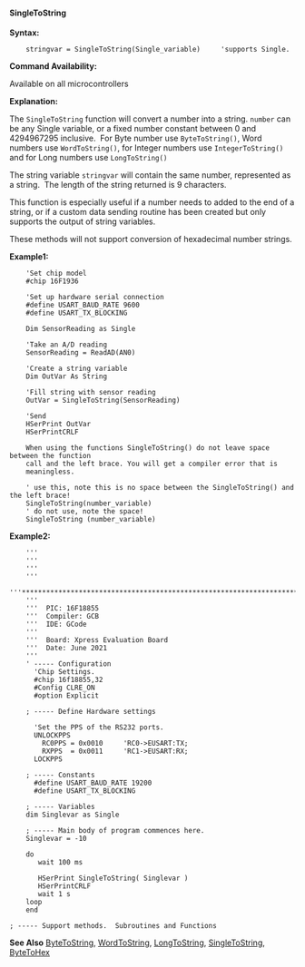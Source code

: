 <div class="section">

<div class="titlepage">

<div>

<div>

#### <span id="singletostring"></span>SingleToString

</div>

</div>

</div>

<span class="strong">**Syntax:**</span>

``` screen
    stringvar = SingleToString(Single_variable)     'supports Single.
```

<span class="strong">**Command Availability:**</span>

Available on all microcontrollers

<span class="strong">**Explanation:**</span>

The `SingleToString` function will convert a number into a string.
`number` can be any Single variable, or a fixed number constant between
0 and 4294967295 inclusive.  For Byte number use `ByteToString()`, Word
numbers use `WordToString()`, for Integer numbers use
`IntegerToString()` and for Long numbers use `LongToString()`

The string variable `stringvar` will contain the same number,
represented as a string.  The length of the string returned is 9
characters.

This function is especially useful if a number needs to added to the end
of a string, or if a custom data sending routine has been created but
only supports the output of string variables.  
  
These methods will not support conversion of hexadecimal number
strings.  
  
<span class="strong">**Example1:**</span>

``` screen
    'Set chip model
    #chip 16F1936

    'Set up hardware serial connection
    #define USART_BAUD_RATE 9600
    #define USART_TX_BLOCKING

    Dim SensorReading as Single

    'Take an A/D reading
    SensorReading = ReadAD(AN0)

    'Create a string variable
    Dim OutVar As String

    'Fill string with sensor reading
    OutVar = SingleToString(SensorReading)

    'Send
    HSerPrint OutVar
    HSerPrintCRLF

    When using the functions SingleToString() do not leave space between the function
    call and the left brace. You will get a compiler error that is
    meaningless.

    ' use this, note this is no space between the SingleToString() and the left brace!
    SingleToString(number_variable)
    ' do not use, note the space!
    SingleToString (number_variable)
```

  
  
<span class="strong">**Example2:**</span>

``` screen
    '''
    '''
    '''
    '''
    '''************************************************************************
    '''
    '''  PIC: 16F18855
    '''  Compiler: GCB
    '''  IDE: GCode
    '''
    '''  Board: Xpress Evaluation Board
    '''  Date: June 2021
    '''
    ' ----- Configuration
      'Chip Settings.
      #chip 16f18855,32
      #Config CLRE_ON
      #option Explicit

    ; ----- Define Hardware settings

      'Set the PPS of the RS232 ports.
      UNLOCKPPS
        RC0PPS = 0x0010     'RC0->EUSART:TX;
        RXPPS  = 0x0011     'RC1->EUSART:RX;
      LOCKPPS

    ; ----- Constants
      #define USART_BAUD_RATE 19200
      #define USART_TX_BLOCKING

    ; ----- Variables
    dim Singlevar as Single

    ; ----- Main body of program commences here.
    Singlevar = -10

    do
       wait 100 ms

       HSerPrint SingleToString( Singlevar )
       HSerPrintCRLF
       wait 1 s
    loop
    end

; ----- Support methods.  Subroutines and Functions
```

  
  
<span class="strong">**See Also**</span>
<a href="bytetohex" class="link" title="ByteToHex">ByteToString</a>,
<a href="wordtohex" class="link" title="WordToHex">WordToString</a>,
<a href="longtohex" class="link" title="LongToHex">LongToString</a>,
<a href="singletohex" class="link" title="SingleToHex">SingleToString</a>,
<a href="bytetohex" class="link" title="ByteToHex">ByteToHex</a>

</div>
